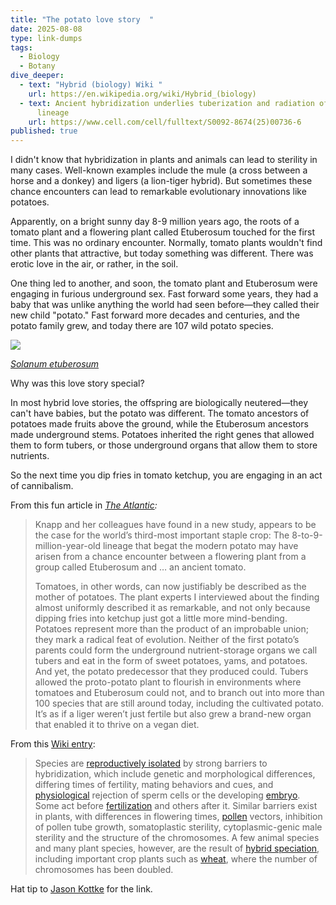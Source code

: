 ```yaml
---
title: "The potato love story  "
date: 2025-08-08
type: link-dumps
tags:
  - Biology
  - Botany
dive_deeper:
  - text: "Hybrid (biology) Wiki "
    url: https://en.wikipedia.org/wiki/Hybrid_(biology)
  - text: Ancient hybridization underlies tuberization and radiation of the potato
      lineage
    url: https://www.cell.com/cell/fulltext/S0092-8674(25)00736-6
published: true
---
```

I didn't know that hybridization in plants and animals can lead to sterility in many cases. Well-known examples include the mule (a cross between a horse and a donkey) and ligers (a lion-tiger hybrid). But sometimes these chance encounters can lead to remarkable evolutionary innovations like potatoes.

Apparently, on a bright sunny day 8-9 million years ago, the roots of a tomato plant and a flowering plant called Etuberosum touched for the first time. This was no ordinary encounter. Normally, tomato plants wouldn't find other plants that attractive, but today something was different. There was erotic love in the air, or rather, in the soil.

One thing led to another, and soon, the tomato plant and Etuberosum were engaging in furious underground sex. Fast forward some years, they had a baby that was unlike anything the world had seen before—they called their new child "potato." Fast forward more decades and centuries, and the potato family grew, and today there are 107 wild potato species.

[_![](images/500px-Edwards'_botanical_register%2C_or%2C_Ornamental_flower-garden_and_shrubbery_.._(1829-1847)_(21180624271).jpg)_](https://en.wikipedia.org/wiki/Solanum_etuberosum)

[_Solanum etuberosum_](https://en.wikipedia.org/wiki/Solanum_etuberosum)

Why was this love story special?

In most hybrid love stories, the offspring are biologically neutered—they can't have babies, but the potato was different. The tomato ancestors of potatoes made fruits above the ground, while the Etuberosum ancestors made underground stems. Potatoes inherited the right genes that allowed them to form tubers, or those underground organs that allow them to store nutrients.

So the next time you dip fries in tomato ketchup, you are engaging in an act of cannibalism.  

From this fun article in [_The Atlantic_](https://www.theatlantic.com/science/archive/2025/07/potato-tomato-evolution-hybrid/683721/)_:_

> Knapp and her colleagues have found in a new study, appears to be the case for the world’s third-most important staple crop: The 8-to-9-million-year-old lineage that begat the modern potato may have arisen from a chance encounter between a flowering plant from a group called Etuberosum and … an ancient tomato.
> 
> Tomatoes, in other words, can now justifiably be described as the mother of potatoes. The plant experts I interviewed about the finding almost uniformly described it as remarkable, and not only because dipping fries into ketchup just got a little more mind-bending. Potatoes represent more than the product of an improbable union; they mark a radical feat of evolution. Neither of the first potato’s parents could form the underground nutrient-storage organs we call tubers and eat in the form of sweet potatoes, yams, and potatoes. And yet, the potato predecessor that they produced could. Tubers allowed the proto-potato plant to flourish in environments where tomatoes and Etuberosum could not, and to branch out into more than 100 species that are still around today, including the cultivated potato. It’s as if a liger weren’t just fertile but also grew a brand-new organ that enabled it to thrive on a vegan diet.

From this [Wiki entry](https://en.wikipedia.org/wiki/Hybrid_\(biology\)):

> Species are [reproductively isolated](https://en.wikipedia.org/wiki/Reproductive_isolation) by strong barriers to hybridization, which include genetic and morphological differences, differing times of fertility, mating behaviors and cues, and [physiological](https://en.wikipedia.org/wiki/Physiological) rejection of sperm cells or the developing [embryo](https://en.wikipedia.org/wiki/Embryo). Some act before [fertilization](https://en.wikipedia.org/wiki/Fertilization) and others after it. Similar barriers exist in plants, with differences in flowering times, [pollen](https://en.wikipedia.org/wiki/Pollen) vectors, inhibition of pollen tube growth, somatoplastic sterility, cytoplasmic-genic male sterility and the structure of the chromosomes. A few animal species and many plant species, however, are the result of [hybrid speciation](https://en.wikipedia.org/wiki/Hybrid_speciation), including important crop plants such as [wheat](https://en.wikipedia.org/wiki/Wheat), where the number of chromosomes has been doubled.

Hat tip to [Jason Kottke](https://kottke.org/25/08/0047283-potatoes-are-tomatoes-ok-#comment-section) for the link.